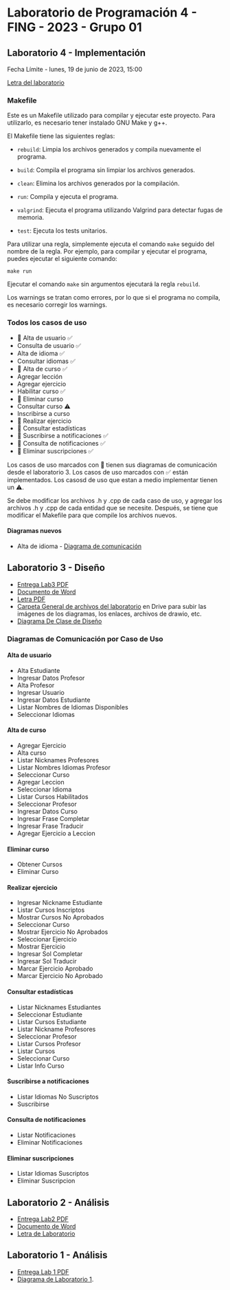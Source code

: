 # Laboratorio de Programación 4 - FING - 2023 - Grupo 01

## Laboratorio 4 - Implementación
Fecha Límite - lunes, 19 de junio de 2023, 15:00

[Letra del laboratorio](https://drive.google.com/file/d/1Y0D_zd7lZzLsieHDqj8DCGuhldjupDoa/view?usp=sharing)

### Makefile

Este es un Makefile utilizado para compilar y ejecutar este proyecto. Para utilizarlo, es necesario tener instalado GNU Make y g++.

El Makefile tiene las siguientes reglas:

- `rebuild`: Limpia los archivos generados y compila nuevamente el programa.
- `build`: Compila el programa sin limpiar los archivos generados.
- `clean`: Elimina los archivos generados por la compilación.
- `run`: Compila y ejecuta el programa.
- `valgrind`: Ejecuta el programa utilizando Valgrind para detectar fugas de memoria.

- `test`: Ejecuta los tests unitarios.

Para utilizar una regla, simplemente ejecuta el comando `make` seguido del nombre de la regla. Por ejemplo, para compilar y ejecutar el programa, puedes ejecutar el siguiente comando:

```
make run
```

Ejecutar el comando `make` sin argumentos ejecutará la regla `rebuild`.

Los warnings se tratan como errores, por lo que si el programa no compila, es necesario corregir los warnings.

### Todos los casos de uso
- :memo: Alta de usuario  :white_check_mark:
- Consulta de usuario :white_check_mark:
- Alta de idioma :white_check_mark:
- Consultar idiomas :white_check_mark:
- :memo: Alta de curso  :white_check_mark:
- Agregar lección
- Agregar ejercicio
- Habilitar curso :white_check_mark:
- :memo: Eliminar curso
- Consultar curso  :warning:
- Inscribirse a curso
- :memo: Realizar ejercicio
- :memo: Consultar estadísticas
- :memo: Suscribirse a notificaciones :white_check_mark:
- :memo: Consulta de notificaciones :white_check_mark:
- :memo: Eliminar suscripciones :white_check_mark:

Los casos de uso marcados con :memo: tienen sus diagramas de comunicación desde el laboratorio 3.
Los casos de uso marcados con :white_check_mark: están implementados.
Los casosd de uso que estan a medio implementar tienen un :warning:.

Se debe modificar los archivos .h y .cpp de cada caso de uso, y agregar los archivos .h y .cpp de cada entidad que se necesite.
Después, se tiene que modificar el Makefile para que compile los archivos nuevos.

#### Diagramas nuevos
- Alta de idioma - [Diagrama de comunicación](https://lucid.app/lucidchart/bd189033-7811-47d9-8ed5-b375405f4afd/edit?viewport_loc=89%2C-35%2C1966%2C1054%2C0_0&invitationId=inv_79068b57-019b-4de9-a9d3-1806658e2078)

## Laboratorio 3 - Diseño
- [Entrega Lab3 PDF](https://drive.google.com/file/d/1eTmGxfd2WR2FJMvlEBxYaVORVtMyeBVh/view?usp=drive_link)
- [Documento de Word](https://finguy-my.sharepoint.com/:w:/g/personal/ivan_arriola_fing_edu_uy/ERzphtEka7JFuR_Gi3pB9pABNgsM6_nyMeSTR1DvscjRQQ?e=WfN7dr)
- [Letra PDF](https://drive.google.com/file/d/17chVHTmNlhoKWHBJRXUi1Gq9RBr7hDw0/view?usp=drive_link)
- [Carpeta General de archivos del laboratorio](https://drive.google.com/drive/folders/17ClHWC9tWL7NhrbmM17Po3jbBHjzcfmm?usp=sharing) en Drive para subir las imágenes de los diagramas, los enlaces, archivos de drawio, etc.
- [Diagrama De Clase de Diseño](https://lucid.app/lucidchart/3458c2c8-6672-4edd-9548-c3d645f5ea91/edit?invitationId=inv_7c7f22eb-924c-46ee-8132-b38194db2913)

### Diagramas de Comunicación por Caso de Uso

#### Alta de usuario
- Alta Estudiante
- Ingresar Datos Profesor
- Alta Profesor
- Ingresar Usuario
- Ingresar Datos Estudiante
- Listar Nombres de Idiomas Disponibles
- Seleccionar Idiomas

#### Alta de curso
- Agregar Ejercicio
- Alta curso
- Listar Nicknames Profesores
- Listar Nombres Idiomas Profesor
- Seleccionar Curso
- Agregar Leccion
- Seleccionar Idioma
- Listar Cursos Habilitados
- Seleccionar Profesor
- Ingresar Datos Curso
- Ingresar Frase Completar
- Ingresar Frase Traducir
- Agregar Ejercicio a Leccion

#### Eliminar curso
- Obtener Cursos
- Eliminar Curso

#### Realizar ejercicio
- Ingresar Nickname Estudiante
- Listar Cursos Inscriptos
- Mostrar Cursos No Aprobados
- Seleccionar Curso
- Mostrar Ejercicio No Aprobados
- Seleccionar Ejercicio
- Mostrar Ejercicio
- Ingresar Sol Completar
- Ingresar Sol Traducir
- Marcar Ejercicio Aprobado
- Marcar Ejercicio No Aprobado

#### Consultar estadísticas
- Listar Nicknames Estudiantes
- Seleccionar Estudiante
- Listar Cursos Estudiante
- Listar Nickname Profesores
- Seleccionar Profesor
- Listar Cursos Profesor
- Listar Cursos
- Seleccionar Curso
- Listar Info Curso

#### Suscribirse a notificaciones
- Listar Idiomas No Suscriptos
- Suscribirse

#### Consulta de notificaciones
- Listar Notificaciones
- Eliminar Notificaciones

#### Eliminar suscripciones
- Listar Idiomas Suscriptos
- Eliminar Suscripcion

## Laboratorio 2 - Análisis
- [Entrega Lab2 PDF](https://drive.google.com/file/d/1CClxYtyDUOQkkNU7UJgjDbDdh5msP9KP/view?usp=drive_link)
- [Documento de Word](https://onedrive.live.com/edit.aspx?resid=4E0A101CDC8F4A2F!189&ithint=file%2cdocx&authkey=!AKC4te03l7HlkPA)
- [Letra de Laboratorio](https://drive.google.com/file/d/1pWrl68r8fAUNFgne8Zzs5a3b1wM2B2w1/view?usp=sharing)

## Laboratorio 1 - Análisis
- [Entrega Lab 1 PDF](https://drive.google.com/file/d/1GlqOHeRIDiy9trB3AGfMMIMgmW7wOcyM/view?usp=drive_link)
- [Diagrama de Laboratorio 1](https://lucid.app/documents/view/f7ecc9ab-83bd-4ba7-abec-bfbdf07caae4).

